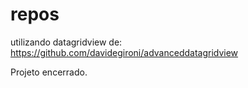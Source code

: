 # repos

utilizando datagridview de: https://github.com/davidegironi/advanceddatagridview 

Projeto encerrado.
